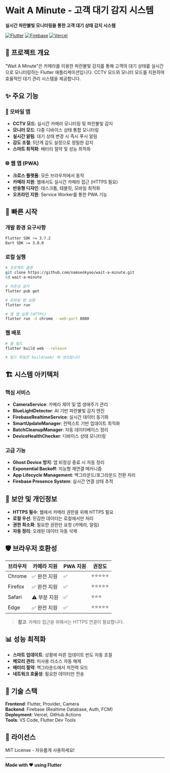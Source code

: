 # Wait A Minute - 고객 대기 감지 시스템

**실시간 파란불빛 모니터링을 통한 고객 대기 상태 감지 시스템**

[![Flutter](https://img.shields.io/badge/Flutter-02569B?style=for-the-badge&logo=flutter&logoColor=white)](https://flutter.dev)
[![Firebase](https://img.shields.io/badge/Firebase-FFCA28?style=for-the-badge&logo=firebase&logoColor=black)](https://firebase.google.com)
[![Vercel](https://img.shields.io/badge/Vercel-000000?style=for-the-badge&logo=vercel&logoColor=white)](https://vercel.com)

## 🎯 프로젝트 개요

"Wait A Minute"은 카메라를 이용한 파란불빛 감지를 통해 고객의 대기 상태를 실시간으로 모니터링하는 Flutter 애플리케이션입니다. CCTV 모드와 모니터 모드를 지원하여 효율적인 대기 관리 시스템을 제공합니다.

## ✨ 주요 기능

### 📱 모바일 앱
- **CCTV 모드**: 실시간 카메라 모니터링 및 파란불빛 감지
- **모니터 모드**: 다중 디바이스 상태 통합 모니터링
- **실시간 알림**: 대기 상태 변경 시 즉시 푸시 알림
- **감도 조절**: 5단계 감도 설정으로 정밀한 감지
- **스마트 최적화**: 배터리 절약 및 성능 최적화

### 🌐 웹 앱 (PWA)
- **크로스 플랫폼**: 모든 브라우저에서 동작
- **카메라 지원**: 웹에서도 실시간 카메라 접근 (HTTPS 필요)
- **반응형 디자인**: 데스크톱, 태블릿, 모바일 최적화
- **오프라인 지원**: Service Worker를 통한 PWA 기능

## 🚀 빠른 시작

### 개발 환경 요구사항
```bash
Flutter SDK >= 3.7.2
Dart SDK >= 3.0.0
```

### 로컬 실행
```bash
# 프로젝트 클론
git clone https://github.com/namseokyoo/wait-a-minute.git
cd wait-a-minute

# 의존성 설치
flutter pub get

# 모바일 앱 실행
flutter run

# 웹 앱 실행 (HTTPS)
flutter run -d chrome --web-port 8080
```

### 웹 배포
```bash
# 웹 빌드
flutter build web --release

# 빌드 파일은 build/web/ 에 생성됩니다
```

## 🏗️ 시스템 아키텍처

### 핵심 서비스
- **CameraService**: 카메라 제어 및 앱 생애주기 관리
- **BlueLightDetector**: AI 기반 파란불빛 감지 엔진
- **FirebaseRealtimeService**: 실시간 데이터 동기화
- **SmartUpdateManager**: 컨텍스트 기반 업데이트 최적화
- **BatchCleanupManager**: 자동 데이터베이스 정리
- **DeviceHealthChecker**: 디바이스 상태 모니터링

### 고급 기능
- **Ghost Device 방지**: 앱 비정상 종료 시 자동 정리
- **Exponential Backoff**: 지능형 재연결 메커니즘
- **App Lifecycle Management**: 백그라운드/포그라운드 전환 처리
- **Firebase Presence System**: 실시간 연결 상태 추적

## 🔐 보안 및 개인정보

- **HTTPS 필수**: 웹에서 카메라 권한을 위해 HTTPS 필요
- **로컬 우선**: 민감한 데이터는 로컬에서만 처리
- **권한 최소화**: 필요한 권한만 요청 (카메라, 알림)
- **자동 정리**: 오래된 데이터 자동 삭제

## 🛡️ 브라우저 호환성

| 브라우저 | 카메라 지원 | PWA 지원 | 권장도 |
|---------|------------|----------|--------|
| Chrome | ✅ 완전 지원 | ✅ | ⭐⭐⭐⭐⭐ |
| Firefox | ✅ 완전 지원 | ✅ | ⭐⭐⭐⭐⭐ |
| Safari | ⚠️ 부분 지원 | ✅ | ⭐⭐⭐ |
| Edge | ✅ 완전 지원 | ✅ | ⭐⭐⭐⭐⭐ |

> **참고**: 카메라 접근을 위해서는 HTTPS 연결이 필요합니다.

## 📊 성능 최적화

- **스마트 업데이트**: 상황에 따른 업데이트 빈도 자동 조절
- **메모리 관리**: 미사용 리소스 자동 해제
- **배터리 절약**: 백그라운드에서 저전력 모드
- **네트워크 효율성**: 필요한 데이터만 전송

## 🔧 기술 스택

**Frontend**: Flutter, Provider, Camera  
**Backend**: Firebase (Realtime Database, Auth, FCM)  
**Deployment**: Vercel, GitHub Actions  
**Tools**: VS Code, Flutter Dev Tools  

## 📄 라이선스

MIT License - 자유롭게 사용하세요!

---

**Made with ❤️ using Flutter**
